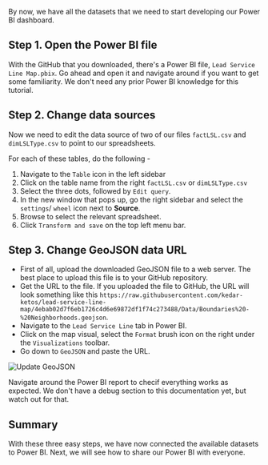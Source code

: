 By now, we have all the datasets that we need to start developing our Power BI dashboard.


## Step 1. Open the Power BI file

With the GitHub that you downloaded, there's a Power BI file, `Lead Service Line Map.pbix`. Go ahead and open it and navigate around if you want to get some familiarity. We don't need any prior Power BI knowledge for this tutorial.

## Step 2. Change data sources

Now we need to edit the data source of two of our files `factLSL.csv` and `dimLSLType.csv` to point to our spreadsheets.

For each of these tables, do the following - 

1. Navigate to the `Table` icon in the left sidebar
2. Click on the table name from the right `factLSL.csv` or `dimLSLType.csv `
3. Select the three dots, followed by `Edit query`.
4. In the new window that pops up, go the right sidebar and select the `settings`/ `wheel` icon next to **Source**.
5. Browse to select the relevant spreadsheet.
6. Click `Transform and save` on the top left menu bar.


## Step 3. Change GeoJSON data URL

- First of all, upload the downloaded GeoJSON file to a web server. The best place to upload this file is to your GitHub repository.
- Get the URL to the file. If you uploaded the file to GitHub, the URL will look something like this `https://raw.githubusercontent.com/kedar-ketos/lead-service-line-map/4ebab02d7f6eb1726c4d6e69872df1f74c273488/Data/Boundaries%20-%20Neighborhoods.geojson`.
- Navigate to the `Lead Service Line` tab in Power BI.
- Click on the map visual, select the `Format` brush icon on the right under the `Visualizations` toolbar.
- Go down to `GeoJSON` and paste the URL.

![Update GeoJSON](https://raw.githubusercontent.com/kedar-ketos/lead-service-line-map/main/docs/images/7_update_geojson.png)


Navigate around the Power BI report to checif everything works as expected. We don't have a debug section to this documentation yet, but watch out for that.

## Summary

With these three easy steps, we have now connected the available datasets to Power BI. Next, we will see how to share our Power BI with everyone.